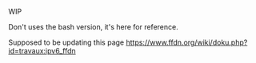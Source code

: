 WIP

Don't uses the bash version, it's here for reference.

Supposed to be updating this page https://www.ffdn.org/wiki/doku.php?id=travaux:ipv6_ffdn
